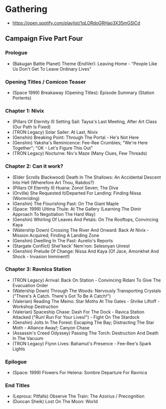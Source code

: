 # Gathering

* https://open.spotify.com/playlist/1qLORdoGRHao3X35mGSlCd

## Campaign Five Part Four
### Prologue

* (Bakugan Battle Planet) Theme (EndVer): Leaving Home - "People Like Us Don't Get To Leave Ordinary Lives"

### Opening Titles / Comicon Teaser

* (Space 1999) Breakaway (Opening Titles): Episode Summary (Station Portents)

### Chapter 1: Nivix

* (Pillars Of Eternity II) Setting Sail: Taysa's Last Meeting, After Art Class (Our Path Is Fixed)
* (TRON Legacy) Solar Sailer: At Last, Nivix
* (Genshin) Breaking Point: Through The Portal - He's Not Here
* (Genshin) Yaksha's Reminicence: Fee-Ree Crumbles; "We're Here Together"; "OK - Let's Figure This Out"
* (TRON Legacy) Nocturne: Niv's Maze (Many Clues, Few Threads)

### Chapter 2: Can it work?

* (Elder Scrolls Blackwood) Death In The Shallows: An Accidental Descent Into Hell (Wherefore Art Thou, Rakdos?)
* (Pillars Of Eternity II) Huana: Zonot Seven; The Diva
* (Orville) She Requested It/Departed For Landing: Finding Nissa (Wormriding)
* (Genshin) The Flourishing Past: On The Giant Maple
* (Space: 1999) Ultima Thule: At The Gallery (Learning The Dimir Approach To Negotiation The Hard Way)
* (Genshin) Whirling Of Leaves And Petals: On The Rooftops, Convincing Kaya
* (Watership Down) Crossing The River And Onward: Back At Nivix - Mission Acquired; Finding A Landing Zone
* (Genshin) Dwelling In The Past: Aurelio's Reports
* (Stargate Conflict) Shel'keck' Nem'ron: Selesnyan Unrest
* (Genshin) Prelude Of Change: Nissa And Kaya (Of Jace, Amonkhet And Shock - Invasion Imminent!)

### Chapter 3: Ravnica Station

* (TRON Legacy) Arrival: Back On Station - Convincing Ridani To Give The Evacuation Order
* (Watership Down) Through The Woods: Nervously Transporting Crystals ("There's A Catch. There's Got To Be A Catch!")
* (Valerian) Reading The Memo: Star Moths At The Gates - Shrike Liftoff - Workshop Destruction
* (Valerian) Spaceship Chase: Dash For The Dock - Ravica Station Attacked ("Run! Run For Your Lives!") - Fight On The Stardock
* (Genshin) Jolts In The Forest: Escaping The Bay; Distracting The Star Moth - Alliance Away!; Canyon Chase
* (Assassin's Creed Odyssey) Passing The Torch: Destruction And Death In The Vacuum
* (TRON Legacy) Flynn Lives: Bahamut's Presence - Fee-Ree's Spark Lights

### Epilogue

* (Space: 1999) Flowers For Helena: Sombre Departure For Ravnica

### End Titles

* (Leprous: Pitfalls) Observe The Train: The Azorius / Precognition
* (Duncan Sheik) Lost On The Moon: World
